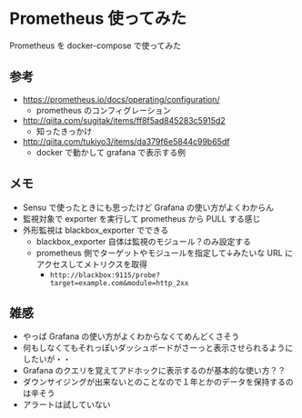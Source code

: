 # Prometheus 使ってみた

Prometheus を docker-compose で使ってみた

## 参考

- https://prometheus.io/docs/operating/configuration/
    - prometheus のコンフィグレーション
- http://qiita.com/sugitak/items/ff8f5ad845283c5915d2
    - 知ったきっかけ
- http://qiita.com/tukiyo3/items/da379f6e5844c99b65df
    - docker で動かして grafana で表示する例

## メモ

- Sensu で使ったときにも思ったけど Grafana の使い方がよくわからん
- 監視対象で exporter を実行して prometheus から PULL する感じ
- 外形監視は blackbox_exporter でできる
    - blackbox_exporter 自体は監視のモジュール？のみ設定する
    - prometheus 側でターゲットやモジュールを指定して↓みたいな URL にアクセスしてメトリクスを取得
        - `http://blackbox:9115/probe?target=example.com&module=http_2xx`

## 雑感

- やっぱ Grafana の使い方がよくわからなくてめんどくさそう
- 何もしなくてもそれっぽいダッシュボードがさーっと表示させられるようにしたいが・・
- Grafana のクエリを覚えてアドホックに表示するのが基本的な使い方？？
- ダウンサイジングが出来ないとのことなので１年とかのデータを保持するのは辛そう
- アラートは試していない
